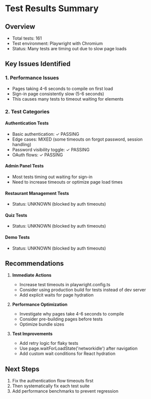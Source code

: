 # Test Results Summary

## Overview
- Total tests: 161
- Test environment: Playwright with Chromium
- Status: Many tests are timing out due to slow page loads

## Key Issues Identified

### 1. Performance Issues
- Pages taking 4-6 seconds to compile on first load
- Sign-in page consistently slow (5-6 seconds)
- This causes many tests to timeout waiting for elements

### 2. Test Categories

#### Authentication Tests
- Basic authentication: ✓ PASSING
- Edge cases: MIXED (some timeouts on forgot password, session handling)
- Password visibility toggle: ✓ PASSING
- OAuth flows: ✓ PASSING

#### Admin Panel Tests
- Most tests timing out waiting for sign-in
- Need to increase timeouts or optimize page load times

#### Restaurant Management Tests
- Status: UNKNOWN (blocked by auth timeouts)

#### Quiz Tests
- Status: UNKNOWN (blocked by auth timeouts)

#### Demo Tests
- Status: UNKNOWN (blocked by auth timeouts)

## Recommendations

1. **Immediate Actions**
   - Increase test timeouts in playwright.config.ts
   - Consider using production build for tests instead of dev server
   - Add explicit waits for page hydration

2. **Performance Optimization**
   - Investigate why pages take 4-6 seconds to compile
   - Consider pre-building pages before tests
   - Optimize bundle sizes

3. **Test Improvements**
   - Add retry logic for flaky tests
   - Use page.waitForLoadState('networkidle') after navigation
   - Add custom wait conditions for React hydration

## Next Steps

1. Fix the authentication flow timeouts first
2. Then systematically fix each test suite
3. Add performance benchmarks to prevent regression
